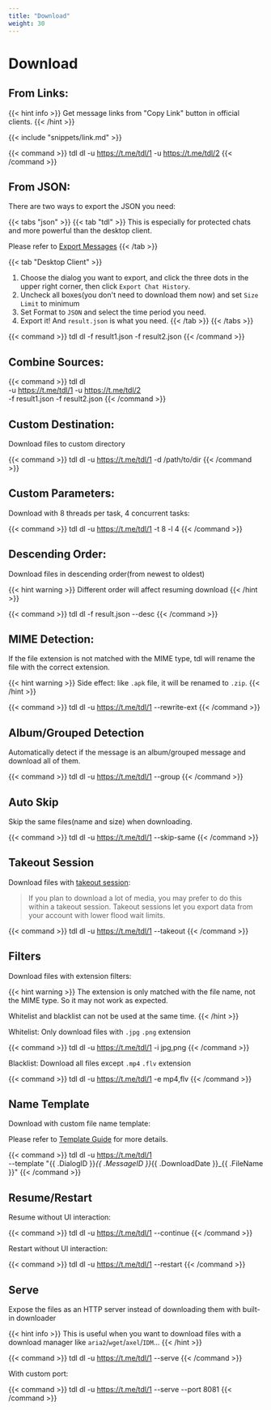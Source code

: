 ```yaml
---
title: "Download"
weight: 30
---
```


# Download

## From Links:

{{< hint info >}}
Get message links from "Copy Link" button in official clients.
{{< /hint >}}

{{< include "snippets/link.md" >}}

{{< command >}}
tdl dl -u https://t.me/tdl/1 -u https://t.me/tdl/2
{{< /command >}}

## From JSON:

There are two ways to export the JSON you need:

{{< tabs "json" >}}
{{< tab "tdl" >}}
This is especially for protected chats and more powerful than the desktop client.

Please refer to [Export Messages](/guide/tools/export-messages)
{{< /tab >}}

{{< tab "Desktop Client" >}}

1. Choose the dialog you want to export, and click the three dots in the upper right corner, then
   click `Export Chat History`.
2. Uncheck all boxes(you don't need to download them now) and set `Size Limit` to minimum
3. Set Format to `JSON` and select the time period you need.
4. Export it! And `result.json` is what you need.
   {{< /tab >}}
   {{< /tabs >}}

{{< command >}}
tdl dl -f result1.json -f result2.json
{{< /command >}}

## Combine Sources:

{{< command >}}
tdl dl \
-u https://t.me/tdl/1 -u https://t.me/tdl/2 \
-f result1.json -f result2.json
{{< /command >}}

## Custom Destination:

Download files to custom directory

{{< command >}}
tdl dl -u https://t.me/tdl/1 -d /path/to/dir
{{< /command >}}

## Custom Parameters:

Download with 8 threads per task, 4 concurrent tasks:

{{< command >}}
tdl dl -u https://t.me/tdl/1 -t 8 -l 4
{{< /command >}}

## Descending Order:

Download files in descending order(from newest to oldest)

{{< hint warning >}}
Different order will affect resuming download
{{< /hint >}}

{{< command >}}
tdl dl -f result.json --desc
{{< /command >}}

## MIME Detection:

If the file extension is not matched with the MIME type, tdl will rename the file with the correct extension.

{{< hint warning >}}
Side effect: like `.apk` file, it will be renamed to `.zip`.
{{< /hint >}}

{{< command >}}
tdl dl -u https://t.me/tdl/1 --rewrite-ext
{{< /command >}}

## Album/Grouped Detection

Automatically detect if the message is an album/grouped message and download all of them.

{{< command >}}
tdl dl -u https://t.me/tdl/1 --group
{{< /command >}}

## Auto Skip

Skip the same files(name and size) when downloading.

{{< command >}}
tdl dl -u https://t.me/tdl/1 --skip-same
{{< /command >}}

## Takeout Session

Download files
with [takeout session](https://arabic-telethon.readthedocs.io/en/stable/extra/examples/telegram-client.html#exporting-messages):

> If you plan to download a lot of media, you may prefer to do this within a takeout session. Takeout sessions let you
> export data from your account with lower flood wait limits.

{{< command >}}
tdl dl -u https://t.me/tdl/1 --takeout
{{< /command >}}

## Filters

Download files with extension filters:

{{< hint warning >}}
The extension is only matched with the file name, not the MIME type. So it may not work as expected.

Whitelist and blacklist can not be used at the same time.
{{< /hint >}}

Whitelist: Only download files with `.jpg` `.png` extension

{{< command >}}
tdl dl -u https://t.me/tdl/1 -i jpg,png
{{< /command >}}

Blacklist: Download all files except `.mp4` `.flv` extension

{{< command >}}
tdl dl -u https://t.me/tdl/1 -e mp4,flv
{{< /command >}}

## Name Template

Download with custom file name template:

Please refer to [Template Guide](/guide/template) for more details.

{{< command >}}
tdl dl -u https://t.me/tdl/1 \
--template "{{ .DialogID }}_{{ .MessageID }}_{{ .DownloadDate }}_{{ .FileName }}"
{{< /command >}}

## Resume/Restart

Resume without UI interaction:

{{< command >}}
tdl dl -u https://t.me/tdl/1 --continue
{{< /command >}}

Restart without UI interaction:

{{< command >}}
tdl dl -u https://t.me/tdl/1 --restart
{{< /command >}}

## Serve

Expose the files as an HTTP server instead of downloading them with built-in downloader

{{< hint info >}}
This is useful when you want to download files with a download manager like `aria2`/`wget`/`axel`/`IDM`...
{{< /hint >}}

{{< command >}}
tdl dl -u https://t.me/tdl/1 --serve
{{< /command >}}

With custom port:

{{< command >}}
tdl dl -u https://t.me/tdl/1 --serve --port 8081
{{< /command >}}
